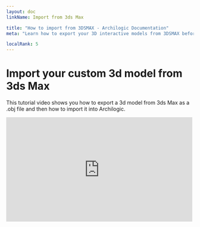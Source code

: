 ```yaml
---
layout: doc
linkName: Import from 3ds Max

title: "How to import from 3DSMAX - Archilogic Documentation"
meta: "Learn how to export your 3D interactive models from 3DSMAX before importing them into the Archilogic 3D editor."

localRank: 5
---
```


# Import your custom 3d model from 3ds Max

This tutorial video shows you how to export a 3d model from 3ds Max as a .obj file and then how to import it into Archilogic.

<iframe src="https://player.vimeo.com/video/136426035" width="500" height="281" frameborder="0" webkitallowfullscreen mozallowfullscreen allowfullscreen></iframe>
